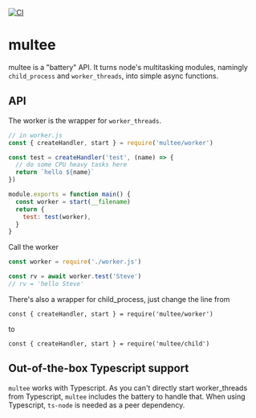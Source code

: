 [![CI](https://github.com/rjyo/multee/workflows/CI/badge.svg)](https://github.com/rjyo/multee/actions)

# multee

multee is a "battery" API. It turns node's multitasking modules, namingly `child_process` and `worker_threads`, into simple async functions.

## API

The worker is the wrapper for `worker_threads`.

```javascript
// in worker.js
const { createHandler, start } = require('multee/worker')

const test = createHandler('test', (name) => {
  // do some CPU heavy tasks here
  return `hello ${name}`
})

module.exports = function main() {
  const worker = start(__filename)
  return {
    test: test(worker),
  }
}
```

Call the worker

```javascript
const worker = require('./worker.js')

const rv = await worker.test('Steve')
// rv = 'hello Steve'
```

There's also a wrapper for child_process, just change the line from

    const { createHandler, start } = require('multee/worker')

to

    const { createHandler, start } = require('multee/child')

## Out-of-the-box Typescript support

`multee` works with Typescript. As you can't directly start worker_threads from Typescript, `multee` includes the battery to handle that. When using Typescript, `ts-node` is needed as a peer dependency.
